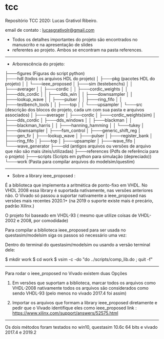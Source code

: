 # tcc
Repositório TCC 2020: Lucas Grativol Ribeiro.

email de contato : lucasgrativolr@gmail.com

* Todos os detalhes importantes do projeto são encontrados no manuscrito e na apresentação de slides
* referentes ao projeto. Ambos se encontram na pasta references.

--------------------------------------------------------------------------------------------------------------
* Arborescência do projeto:

├───figures  (Figuras do script python)     
├───hdl      (todos os arquivos HDL do projeto)
│   ├───pkg (pacotes HDL do projeto)
│   │   └───ieee_proposed
│   ├───sim (testebenchs)
│   │   ├───averager
│   │   ├───cordic
│   │   ├───cordic_weights
│   │   ├───dds_cordic
│   │   ├───dds_win
│   │   ├───downsampler
│   │   ├───lookup_wave
│   │   ├───pulser
│   │   ├───ring_fifo
│   │   ├───testbench_tools
│   │   ├───top
│   │   └───upsampler
│   └───src (descrição dos blocos do projeto, cada um com sua pasta e arquivos associados)
│       ├───averager
│       ├───cordic
│       ├───cordic_weights(sim)
│       ├───dds_cordic
│       ├───dds_windows
│       │   ├───blackman
│       │   ├───blackman_harris
│       │   ├───hanning_hamming
│       │   └───tukey
│       ├───downsampler
│       ├───fsm_control
│       ├───generic_shift_reg
│       ├───gen_fir
│       ├───lookup_wave
│       ├───pulser
│       ├───register_bank
│       ├───ring_fifo
│       ├───top
│       ├───upsampler
│       ├───wave_fifo
│       └───wave_generator
├───old (antigos arquivos ou versões de arquivo que não são mais úteis/utilizadas)
├───references (Pdfs de referência para o projeto)
├───scripts (Scripts em python para simulação (depreciado))
└───work (Pasta para compilar arquivos do modelsim/questim)

--------------------------------------------------------------------------------------------------------------

* Sobre a library ieee_proposed :

É a biblioteca que implementa a aritmética de ponto-fixo em VHDL. No VHDL 2008 essa library é suportada
nativamente, nas versões anteriores não. O Vivado só passou a suportar nativamente a ieee_proposed nas
versões mais recentes 2020.1+ (na 2019 o suporte existe mais é precário, padrão Xilinx.)

O projeto foi baseado em VHDL-93 ( mesmo que utilize coisas de VHDL-2002 e 2008, por comodidade)


Para compilar a biblioteca ieee_proposed para ser usada no questasim/modelsim siga os passos
só necessário uma vez:

Dentro do terminal do questasim/modelsim ou usando a versão terminal dele:

$ mkdir work
$ cd work
$ vsim -c -do "do ../scripts/comp_lib.do ; quit -f" 

---------------------

Para rodar o ieee_proposed no Vivado existem duas Opções

1) Em versões que suportam a biblioteca, marcar todos os arquivos como VHDL-2008
   nativamente todos os arquivos são considerados como sendo VHDL-93 
   (pelo menos no vivado 2017.4 foi assim)

2) Importar os arquivos que formam a library ieee_proposed diretamente e pedir
   que o Vivado identifique eles como ieee_proposed
   link : https://www.xilinx.com/support/answers/52575.html

---------------------

Os dois métodos foram testados no win10, questasim 10.6c 64 bits e vivado 2017.4 e 2019.2